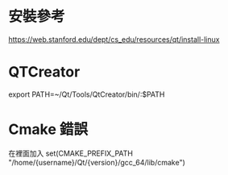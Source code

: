# 安裝參考
https://web.stanford.edu/dept/cs_edu/resources/qt/install-linux

# QTCreator
export PATH=~/Qt/Tools/QtCreator/bin/:$PATH

# Cmake 錯誤
在裡面加入 set(CMAKE_PREFIX_PATH "/home/{username}/Qt/{version}/gcc_64/lib/cmake")
